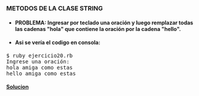 ### METODOS DE LA CLASE STRING

* #### PROBLEMA: Ingresar por teclado una oración y luego remplazar todas las cadenas "hola" que contiene la oración por la cadena "hello".


* #### Asi se vería el codigo en consola:

<pre>
$ ruby ejercicio20.rb
Ingrese una oración:
hola amiga como estas
hello amiga como estas
</pre>

#### [Solucion][1]
[1]:/Ejercicio20/ejercicio20.rb